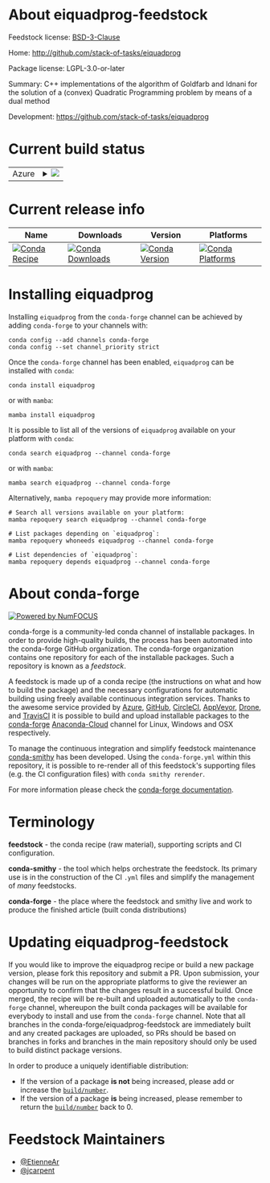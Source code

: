 About eiquadprog-feedstock
==========================

Feedstock license: [BSD-3-Clause](https://github.com/conda-forge/eiquadprog-feedstock/blob/main/LICENSE.txt)

Home: http://github.com/stack-of-tasks/eiquadprog

Package license: LGPL-3.0-or-later

Summary: C++ implementations of the algorithm of Goldfarb and Idnani for the solution of a (convex) Quadratic Programming problem by means of a dual method

Development: https://github.com/stack-of-tasks/eiquadprog

Current build status
====================


<table>
    
  <tr>
    <td>Azure</td>
    <td>
      <details>
        <summary>
          <a href="https://dev.azure.com/conda-forge/feedstock-builds/_build/latest?definitionId=12812&branchName=main">
            <img src="https://dev.azure.com/conda-forge/feedstock-builds/_apis/build/status/eiquadprog-feedstock?branchName=main">
          </a>
        </summary>
        <table>
          <thead><tr><th>Variant</th><th>Status</th></tr></thead>
          <tbody><tr>
              <td>linux_64</td>
              <td>
                <a href="https://dev.azure.com/conda-forge/feedstock-builds/_build/latest?definitionId=12812&branchName=main">
                  <img src="https://dev.azure.com/conda-forge/feedstock-builds/_apis/build/status/eiquadprog-feedstock?branchName=main&jobName=linux&configuration=linux%20linux_64_" alt="variant">
                </a>
              </td>
            </tr><tr>
              <td>osx_64</td>
              <td>
                <a href="https://dev.azure.com/conda-forge/feedstock-builds/_build/latest?definitionId=12812&branchName=main">
                  <img src="https://dev.azure.com/conda-forge/feedstock-builds/_apis/build/status/eiquadprog-feedstock?branchName=main&jobName=osx&configuration=osx%20osx_64_" alt="variant">
                </a>
              </td>
            </tr>
          </tbody>
        </table>
      </details>
    </td>
  </tr>
</table>

Current release info
====================

| Name | Downloads | Version | Platforms |
| --- | --- | --- | --- |
| [![Conda Recipe](https://img.shields.io/badge/recipe-eiquadprog-green.svg)](https://anaconda.org/conda-forge/eiquadprog) | [![Conda Downloads](https://img.shields.io/conda/dn/conda-forge/eiquadprog.svg)](https://anaconda.org/conda-forge/eiquadprog) | [![Conda Version](https://img.shields.io/conda/vn/conda-forge/eiquadprog.svg)](https://anaconda.org/conda-forge/eiquadprog) | [![Conda Platforms](https://img.shields.io/conda/pn/conda-forge/eiquadprog.svg)](https://anaconda.org/conda-forge/eiquadprog) |

Installing eiquadprog
=====================

Installing `eiquadprog` from the `conda-forge` channel can be achieved by adding `conda-forge` to your channels with:

```
conda config --add channels conda-forge
conda config --set channel_priority strict
```

Once the `conda-forge` channel has been enabled, `eiquadprog` can be installed with `conda`:

```
conda install eiquadprog
```

or with `mamba`:

```
mamba install eiquadprog
```

It is possible to list all of the versions of `eiquadprog` available on your platform with `conda`:

```
conda search eiquadprog --channel conda-forge
```

or with `mamba`:

```
mamba search eiquadprog --channel conda-forge
```

Alternatively, `mamba repoquery` may provide more information:

```
# Search all versions available on your platform:
mamba repoquery search eiquadprog --channel conda-forge

# List packages depending on `eiquadprog`:
mamba repoquery whoneeds eiquadprog --channel conda-forge

# List dependencies of `eiquadprog`:
mamba repoquery depends eiquadprog --channel conda-forge
```


About conda-forge
=================

[![Powered by
NumFOCUS](https://img.shields.io/badge/powered%20by-NumFOCUS-orange.svg?style=flat&colorA=E1523D&colorB=007D8A)](https://numfocus.org)

conda-forge is a community-led conda channel of installable packages.
In order to provide high-quality builds, the process has been automated into the
conda-forge GitHub organization. The conda-forge organization contains one repository
for each of the installable packages. Such a repository is known as a *feedstock*.

A feedstock is made up of a conda recipe (the instructions on what and how to build
the package) and the necessary configurations for automatic building using freely
available continuous integration services. Thanks to the awesome service provided by
[Azure](https://azure.microsoft.com/en-us/services/devops/), [GitHub](https://github.com/),
[CircleCI](https://circleci.com/), [AppVeyor](https://www.appveyor.com/),
[Drone](https://cloud.drone.io/welcome), and [TravisCI](https://travis-ci.com/)
it is possible to build and upload installable packages to the
[conda-forge](https://anaconda.org/conda-forge) [Anaconda-Cloud](https://anaconda.org/)
channel for Linux, Windows and OSX respectively.

To manage the continuous integration and simplify feedstock maintenance
[conda-smithy](https://github.com/conda-forge/conda-smithy) has been developed.
Using the ``conda-forge.yml`` within this repository, it is possible to re-render all of
this feedstock's supporting files (e.g. the CI configuration files) with ``conda smithy rerender``.

For more information please check the [conda-forge documentation](https://conda-forge.org/docs/).

Terminology
===========

**feedstock** - the conda recipe (raw material), supporting scripts and CI configuration.

**conda-smithy** - the tool which helps orchestrate the feedstock.
                   Its primary use is in the construction of the CI ``.yml`` files
                   and simplify the management of *many* feedstocks.

**conda-forge** - the place where the feedstock and smithy live and work to
                  produce the finished article (built conda distributions)


Updating eiquadprog-feedstock
=============================

If you would like to improve the eiquadprog recipe or build a new
package version, please fork this repository and submit a PR. Upon submission,
your changes will be run on the appropriate platforms to give the reviewer an
opportunity to confirm that the changes result in a successful build. Once
merged, the recipe will be re-built and uploaded automatically to the
`conda-forge` channel, whereupon the built conda packages will be available for
everybody to install and use from the `conda-forge` channel.
Note that all branches in the conda-forge/eiquadprog-feedstock are
immediately built and any created packages are uploaded, so PRs should be based
on branches in forks and branches in the main repository should only be used to
build distinct package versions.

In order to produce a uniquely identifiable distribution:
 * If the version of a package **is not** being increased, please add or increase
   the [``build/number``](https://docs.conda.io/projects/conda-build/en/latest/resources/define-metadata.html#build-number-and-string).
 * If the version of a package **is** being increased, please remember to return
   the [``build/number``](https://docs.conda.io/projects/conda-build/en/latest/resources/define-metadata.html#build-number-and-string)
   back to 0.

Feedstock Maintainers
=====================

* [@EtienneAr](https://github.com/EtienneAr/)
* [@jcarpent](https://github.com/jcarpent/)

